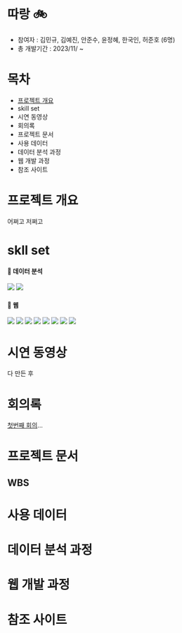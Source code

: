 # 따랑 🚲
- 참여자 : 김민규, 김예진, 안준수, 윤정혜, 한국인, 허준호 (6명)
- 총 개발기간 : 2023/11/ ~

# 목차
- <a href="# 프로젝트-개요">프로젝트 개요</a>
- skill set
- 시연 동영상
- 회의록
- 프로젝트 문서
- 사용 데이터
- 데이터 분석 과정
- 웹 개발 과정
- 참조 사이트
  
# 프로젝트 개요
어쩌고 저쩌고

# skll set
#### 📍 데이터 분석
<img src="https://img.shields.io/badge/Python-3776AB6?style=for-the-badge&logo=Python&logoColor=white"> <img src="https://img.shields.io/badge/tableau-E97627?style=for-the-badge&logo=tableau&logoColor=white"> 

#### 📍 웹 
<img src="https://img.shields.io/badge/django-092E20?style=for-the-badge&logo=django&logoColor=white">  <img src="https://img.shields.io/badge/Spring boot-6DB33F?style=for-the-badge&logo=Spring boot&logoColor=white"> <img src="https://img.shields.io/badge/HTML5-E34F26?style=for-the-badge&logo=HTML5&logoColor=white"> <img src="https://img.shields.io/badge/CSS3-1572B6?style=for-the-badge&logo=CSS3&logoColor=white"> 
<img src="https://img.shields.io/badge/JavaScript-F7DF1E?style=for-the-badge&logo=JavaScript&logoColor=white">
<img src="https://img.shields.io/badge/jQuery-0769AD?style=for-the-badge&logo=jQuery&logoColor=white">
<img src="https://img.shields.io/badge/MariaDB-003545?style=for-the-badge&logo=MariaDB&logoColor=white"> <img src="https://img.shields.io/badge/JPA-000000?style=for-the-badge&logo=JPA&logoColor=white">

# 시연 동영상
다 만든 후

# 회의록
<a href="">첫번째 회의</a>...

# 프로젝트 문서
## WBS

## 

# 사용 데이터


# 데이터 분석 과정

# 웹 개발 과정

# 참조 사이트
